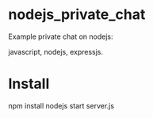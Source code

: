 # nodejs_private_chat

Example private chat on nodejs:

javascript, nodejs, expressjs.

# Install

 npm install
 nodejs start server.js